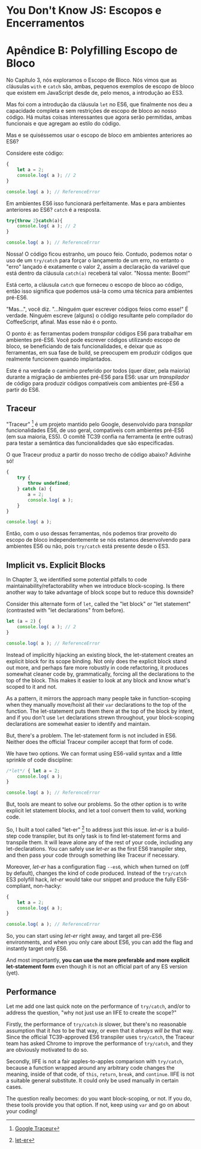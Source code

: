 # You Don't Know JS: Escopos e Encerramentos
# Apêndice B: Polyfilling Escopo de Bloco

No Capítulo 3, nós exploramos o Escopo de Bloco. Nós vimos que as cláusulas `with` e `catch` são, ambas, pequenos exemplos de escopo de bloco que existem em JavaScript desde de, pelo menos, a introdução ao ES3.

Mas foi com a introdução da cláusula `let` no ES6, que finalmente nos deu a capacidade completa e sem restrições de escopo de bloco ao nosso código. Há muitas coisas interessantes que agora serão permitidas, ambas funcionais e que agregam ao estilo do código.

Mas e se quiséssemos usar o escopo de bloco em ambientes anteriores ao ES6?

Considere este código:

```js
{
	let a = 2;
	console.log( a ); // 2
}

console.log( a ); // ReferenceError
```

Em ambientes ES6 isso funcionará perfeitamente. Mas e para ambientes anteriores ao ES6? `catch` é a resposta.

```js
try{throw 2}catch(a){
	console.log( a ); // 2
}

console.log( a ); // ReferenceError
```

Nossa! O código ficou estranho, um pouco feio. Contudo, podemos notar o uso de um `try/catch` para forçar o lançamento de um erro, no entanto o "erro" lançado é exatamente o valor 2, assim a declaração da variável que está dentro da cláusula `catch(a)` receberá tal valor. "Nossa mente: Boom!"

Está certo, a cláusula `catch` que forneceu o escopo de bloco ao código, então isso significa que podemos usá-la como uma técnica para ambientes pré-ES6.

"Mas...", você diz. "...Ninguém quer escrever códigos feios como esse!" É verdade. Ninguém escreve (alguns) o código resultante pelo compilador do CoffeeScript, afinal. Mas esse não é o ponto.

O ponto é: as ferramentas podem *transpilar* códigos ES6 para trabalhar em ambientes pré-ES6. Você pode escrever códigos utilizando escopo de bloco, se beneficiando de tais funcionalidades, e deixar que as ferramentas, em sua fase de build, se preocupem em produzir códigos que realmente funcionem quando implantados.

Este é na verdade o caminho preferido por todos (quer dizer, pela maioria) durante a migração de ambientes pré-ES6 para ES6: usar um *transpilador* de código para produzir códigos compatíveis com ambientes pré-ES6 a partir do ES6.

## Traceur

"Traceur" [^note-traceur] é um projeto mantido pelo Google, desenvolvido para *transpilar* funcionalidades ES6, de uso geral, compatíveis com ambientes pré-ES6 (em sua maioria, ES5). O comitê TC39 confia na ferramenta (e entre outras) para testar a semântica das funcionalidades que são especificadas.  

O que Traceur produz a partir do nosso trecho de código abaixo? Adivinhe só!

```js
{
	try {
		throw undefined;
	} catch (a) {
		a = 2;
		console.log( a );
	}
}

console.log( a );
```

Então, com o uso dessas ferramentas, nós podemos tirar proveito do escopo de bloco independentemente se nós estamos desenvolvendo para ambientes ES6 ou não, pois `try/catch` está presente desde o ES3.

## Implicit vs. Explicit Blocks

In Chapter 3, we identified some potential pitfalls to code maintainability/refactorability when we introduce block-scoping. Is there another way to take advantage of block scope but to reduce this downside?

Consider this alternate form of `let`, called the "let block" or "let statement" (contrasted with "let declarations" from before).

```js
let (a = 2) {
	console.log( a ); // 2
}

console.log( a ); // ReferenceError
```

Instead of implicitly hijacking an existing block, the let-statement creates an explicit block for its scope binding. Not only does the explicit block stand out more, and perhaps fare more robustly in code refactoring, it produces somewhat cleaner code by, grammatically, forcing all the declarations to the top of the block. This makes it easier to look at any block and know what's scoped to it and not.

As a pattern, it mirrors the approach many people take in function-scoping when they manually move/hoist all their `var` declarations to the top of the function. The let-statement puts them there at the top of the block by intent, and if you don't use `let` declarations strewn throughout, your block-scoping declarations are somewhat easier to identify and maintain.

But, there's a problem. The let-statement form is not included in ES6. Neither does the official Traceur compiler accept that form of code.

We have two options. We can format using ES6-valid syntax and a little sprinkle of code discipline:

```js
/*let*/ { let a = 2;
	console.log( a );
}

console.log( a ); // ReferenceError
```

But, tools are meant to solve our problems. So the other option is to write explicit let statement blocks, and let a tool convert them to valid, working code.

So, I built a tool called "let-er" [^note-let_er] to address just this issue. *let-er* is a build-step code transpiler, but its only task is to find let-statement forms and transpile them. It will leave alone any of the rest of your code, including any let-declarations. You can safely use *let-er* as the first ES6 transpiler step, and then pass your code through something like Traceur if necessary.

Moreover, *let-er* has a configuration flag `--es6`, which when turned on (off by default), changes the kind of code produced. Instead of the `try/catch` ES3 polyfill hack, *let-er* would take our snippet and produce the fully ES6-compliant, non-hacky:

```js
{
	let a = 2;
	console.log( a );
}

console.log( a ); // ReferenceError
```

So, you can start using *let-er* right away, and target all pre-ES6 environments, and when you only care about ES6, you can add the flag and instantly target only ES6.

And most importantly, **you can use the more preferable and more explicit let-statement form** even though it is not an official part of any ES version (yet).

## Performance

Let me add one last quick note on the performance of `try/catch`, and/or to address the question, "why not just use an IIFE to create the scope?"

Firstly, the performance of `try/catch` *is* slower, but there's no reasonable assumption that it *has* to be that way, or even that it *always will be* that way. Since the official TC39-approved ES6 transpiler uses `try/catch`, the Traceur team has asked Chrome to improve the performance of `try/catch`, and they are obviously motivated to do so.

Secondly, IIFE is not a fair apples-to-apples comparison with `try/catch`, because a function wrapped around any arbitrary code changes the meaning, inside of that code, of `this`, `return`, `break`, and `continue`. IIFE is not a suitable general substitute. It could only be used manually in certain cases.

The question really becomes: do you want block-scoping, or not. If you do, these tools provide you that option. If not, keep using `var` and go on about your coding!

[^note-traceur]: [Google Traceur](http://traceur-compiler.googlecode.com/git/demo/repl.html)

[^note-let_er]: [let-er](https://github.com/getify/let-er)

